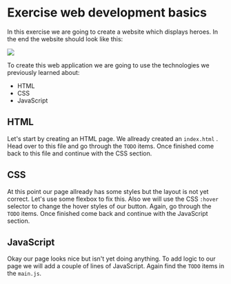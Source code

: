# Exercise web development basics

In this exercise we are going to create a website which displays heroes. In the end the website should look like this:

![](assets/finished.png)



To create this web application we are going to use the technologies we previously learned about:

- HTML
- CSS
- JavaScript



## HTML

Let's start by creating an HTML page. We allready created an `index.html` . Head over to this file and go through the `TODO` items. Once finished come back to this file and continue with the CSS section.

## CSS

At this point our page allready has some styles but the layout is not yet correct. Let's use some flexbox to fix this. Also we will use the CSS `:hover` selector to change the hover styles of our button. Again, go through the `TODO` items. Once finished come back and continue with the JavaScript section.

## JavaScript

Okay our page looks nice but isn't yet doing anything. To add logic to our page we will add a couple of lines of JavaScript. Again find the `TODO` items in the `main.js`.